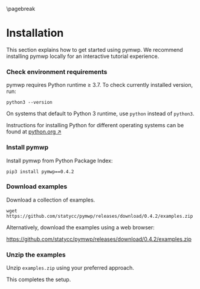 \pagebreak

# Installation

This section explains how to get started using pymwp. 
We recommend installing pymwp locally for an interactive tutorial experience.  

### <i class="bi bi-1-square-fill"></i>Check environment requirements

pymwp requires Python runtime $\geq$ 3.7. To check currently installed version, run:

```console
python3 --version 
```

On systems that default to Python 3 runtime, use `python` instead of `python3`.

Instructions for installing Python for different operating systems can be found at 
<a href="https://www.python.org/downloads/" target="blank" rel="nofollow noreferrer">python.org ↗</a>  

### <i class="bi bi-2-square-fill"></i>Install pymwp

Install pymwp from Python Package Index:

```console
pip3 install pymwp==0.4.2
```

### <i class="bi bi-3-square-fill"></i>Download examples

Download a collection of examples.

```console
wget https://github.com/statycc/pymwp/releases/download/0.4.2/examples.zip
```

Alternatively, download the examples using a web browser:

<https://github.com/statycc/pymwp/releases/download/0.4.2/examples.zip>  

### <i class="bi bi-4-square-fill"></i>Unzip the examples

Unzip `examples.zip` using your preferred approach.

This completes the setup.
